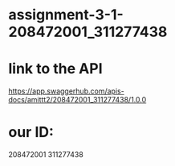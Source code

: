 # assignment-3-1-208472001_311277438

# link to the API

https://app.swaggerhub.com/apis-docs/amittt2/208472001_311277438/1.0.0

# our ID:

208472001
311277438

